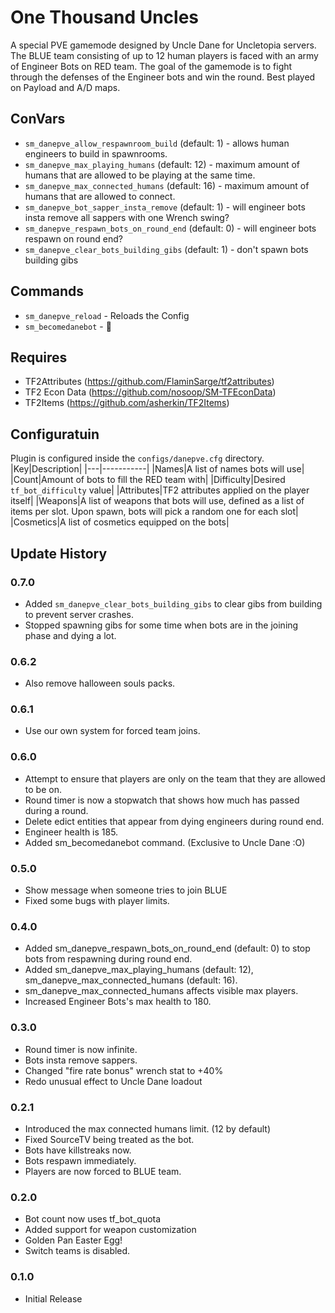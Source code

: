 # One Thousand Uncles

A special PVE gamemode designed by Uncle Dane for Uncletopia servers. The BLUE team consisting of up to 12 human players is faced with an army of Engineer Bots on RED team. The goal of the gamemode is to fight through the defenses of the Engineer bots and win the round. Best played on Payload and A/D maps.  

## ConVars
- `sm_danepve_allow_respawnroom_build` (default: 1) - allows human engineers to build in spawnrooms.
- `sm_danepve_max_playing_humans` (default: 12) - maximum amount of humans that are allowed to be playing at the same time.
- `sm_danepve_max_connected_humans` (default: 16) - maximum amount of humans that are allowed to connect.
- `sm_danepve_bot_sapper_insta_remove` (default: 1) - will engineer bots insta remove all sappers with one Wrench swing?
- `sm_danepve_respawn_bots_on_round_end` (default: 0) - will engineer bots respawn on round end?
- `sm_danepve_clear_bots_building_gibs` (default: 1) - don't spawn bots building gibs

## Commands
- `sm_danepve_reload` - Reloads the Config
- `sm_becomedanebot` - 🤫

## Requires

- TF2Attributes (https://github.com/FlaminSarge/tf2attributes)
- TF2 Econ Data (https://github.com/nosoop/SM-TFEconData)
- TF2Items (https://github.com/asherkin/TF2Items)

## Configuratuin
Plugin is configured inside the `configs/danepve.cfg` directory. 
|Key|Description|
|---|-----------|
|Names|A list of names bots will use|
|Count|Amount of bots to fill the RED team with|
|Difficulty|Desired `tf_bot_difficulty` value|
|Attributes|TF2 attributes applied on the player itself|
|Weapons|A list of weapons that bots will use, defined as a list of items per slot. Upon spawn, bots will pick a random one for each slot|
|Cosmetics|A list of cosmetics equipped on the bots|

## Update History

### 0.7.0
- Added `sm_danepve_clear_bots_building_gibs` to clear gibs from building to prevent server crashes.
- Stopped spawning gibs for some time when bots are in the joining phase and dying a lot.

### 0.6.2
- Also remove halloween souls packs.

### 0.6.1
- Use our own system for forced team joins.

### 0.6.0
- Attempt to ensure that players are only on the team that they are allowed to be on.
- Round timer is now a stopwatch that shows how much has passed during a round.
- Delete edict entities that appear from dying engineers during round end.
- Engineer health is 185.
- Added sm_becomedanebot command. (Exclusive to Uncle Dane :O)

### 0.5.0
- Show message when someone tries to join BLUE
- Fixed some bugs with player limits.

### 0.4.0
- Added sm_danepve_respawn_bots_on_round_end (default: 0) to stop bots from respawning during round end. 
- Added sm_danepve_max_playing_humans (default: 12), sm_danepve_max_connected_humans (default: 16).
- sm_danepve_max_connected_humans affects visible max players.
- Increased Engineer Bots's max health to 180.

### 0.3.0
- Round timer is now infinite.
- Bots insta remove sappers.
- Changed "fire rate bonus" wrench stat to +40%
- Redo unusual effect to Uncle Dane loadout

### 0.2.1

- Introduced the max connected humans limit. (12 by default)
- Fixed SourceTV being treated as the bot.
- Bots have killstreaks now.
- Bots respawn immediately.
- Players are now forced to BLUE team.

### 0.2.0

- Bot count now uses tf_bot_quota
- Added support for weapon customization
- Golden Pan Easter Egg!
- Switch teams is disabled.

### 0.1.0

- Initial Release
